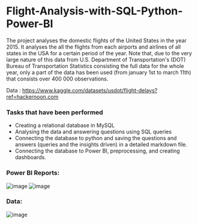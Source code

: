 # Flight-Analysis-with-SQL-Python-Power-BI
The project analyses the domestic flights of the United States in the year 2015. It analyses the all the flights from each airports and airlines of all states in the USA for a certain period of the year. Note that, due to the very large nature of this data from U.S. Department of Transportation's (DOT) Bureau of Transportation Statistics consisting the full data for the whole year, only a part of the data has been used (from january 1st to march 11th) that consists over 400 000 observations. 

Data : https://www.kaggle.com/datasets/usdot/flight-delays?ref=hackernoon.com

### Tasks that have been performed
- Creating a relational database in MySQL
- Analysing the data and answering questions using SQL queries
- Connecting the database to python and saving the questions and answers (queries and the insights driven) in a detailed markdown file.
- Connecting the database to Power BI, preprocessing, and creating dashboards.

### Power BI Reports:
![image](https://github.com/TheekshithaVaratharajsarma/Flight-Analysis-with-SQL-Python-Power-BI/assets/129731048/14548052-50b5-4016-abfc-a69b6d825728)
![image](https://github.com/TheekshithaVaratharajsarma/Flight-Analysis-with-SQL-Python-Power-BI/assets/129731048/556f6b50-6075-4dca-aa38-e24ceee289b1)

### Data:
![image](https://github.com/TheekshithaVaratharajsarma/Flight-Analysis-with-SQL-Python-Power-BI/assets/129731048/65dfb5cc-d16b-4286-ab9d-fded7ae78157)


